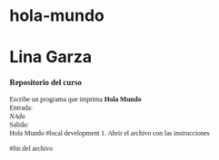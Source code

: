 # hola-mundo
# Lina Garza
<div style="font-family:verdana; font-size:12px">
  <h3> Repositorio del curso </h3>
  Escribe un programa que imprima <b>Hola Mundo</b>
  <br>
  Entrada:
  <br><i>NAda</i>
  
  <br>
  Salida:
  <br>Hola Mundo
#local development
1. Abrir el archivo con las instrucciones

  #fin del archivo
  </div>
